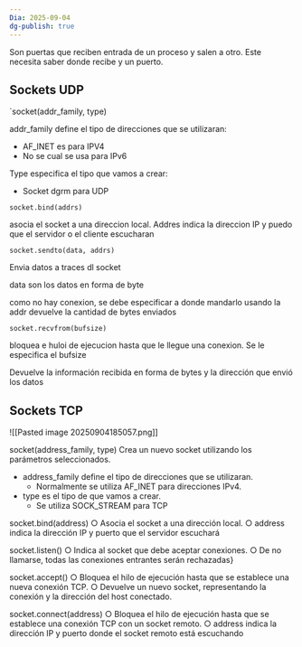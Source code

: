 ```yaml
---
Dia: 2025-09-04
dg-publish: true
---
```

Son puertas que reciben entrada de un proceso y salen a otro. Este necesita saber donde recibe y un puerto.


## Sockets UDP

`socket(addr_family, type)

addr_family define el tipo de direcciones que se utilizaran:
- AF_INET es para IPV4 
- No se cual se usa para IPv6 

Type especifica el tipo que vamos a crear:
- Socket dgrm para UDP 

`socket.bind(addrs)`

asocia el socket a una direccion local. Addres indica la direccion IP y puedo que el servidor o el cliente escucharan

`socket.sendto(data, addrs)`

Envia datos a traces dl socket 

data son los datos en forma de byte 

como no hay conexion, se debe especificar a donde mandarlo usando la addr 
devuelve la cantidad de bytes enviados 

`socket.recvfrom(bufsize)`

bloquea e huloi de ejecucion hasta que le llegue una conexion. Se le especifica el bufsize

Devuelve la información recibida en forma de bytes y la dirección que envió los datos


## Sockets TCP
![[Pasted image 20250904185057.png]]


socket(address_family, type) 
Crea un nuevo socket utilizando los parámetros seleccionados.
- address_family define el tipo de direcciones que se utilizaran. 
	- Normalmente se utiliza AF_INET para direcciones IPv4. 
- type es el tipo de que vamos a crear. 
	- Se utiliza SOCK_STREAM para TCP


socket.bind(address) ○ Asocia el socket a una dirección local. ○ address indica la dirección IP y puerto que el servidor escuchará


socket.listen() ○ Indica al socket que debe aceptar conexiones. ○ De no llamarse, todas las conexiones entrantes serán rechazadas}


socket.accept() ○ Bloquea el hilo de ejecución hasta que se establece una nueva conexión TCP. ○ Devuelve un nuevo socket, representando la conexión y la dirección del host conectado.

socket.connect(address) ○ Bloquea el hilo de ejecución hasta que se establece una conexión TCP con un socket remoto. ○ address indica la dirección IP y puerto donde el socket remoto está escuchando